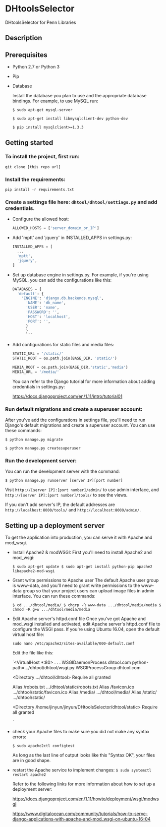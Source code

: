 # DHtoolsSelector
DHtoolsSelector for Penn Libraries
## Description

## Prerequisites
* Python 2.7 or Python 3
* Pip
* Database

   Install the database you plan to use and the appropriate database bindings. For example, to use MySQL run:

   `$ sudo apt-get mysql-server`

   `$ sudo apt-get install libmysqlclient-dev python-dev`

   `$ pip install mysqlclient>=1.3.3`

## Getting started
### To install the project, first run:

  `git clone [this repo url]`

### Install the requirements:

  `pip install -r requirements.txt`

### Create a settings file here: `dhtool/dhtool/settings.py` and add credentials.
* Configure the allowed host:

   ```python
   ALLOWED_HOSTS = ['server_domain_or_IP']
   ```

* Add 'mptt' and 'jquery' in INSTALLED_APPS in settings.py:

    ```python
    INSTALLED_APPS = [
      ...
      'mptt',
      'jquery',
    ]
    ```
* Set up database engine in settings.py. For example, if you're using MySQL,
  you can add the configurations like this:

  ```python
  DATABASES = {
    'default': {
      'ENGINE': 'django.db.backends.mysql',
        'NAME': 'db_name',
        'USER': 'name',
        'PASSWORD': '',
        'HOST': 'localhost',
        'PORT': '',
        }
        }
        ```
* Add configurations for static files and media files:

  ```python
  STATIC_URL = '/static/'
  STATIC_ROOT = os.path.join(BASE_DIR, 'static/')

  MEDIA_ROOT = os.path.join(BASE_DIR,'static','media')
  MEDIA_URL = '/media/'
  ```

  You can refer to the Django tutorial for more information about adding credentials in settings.py:

     https://docs.djangoproject.com/en/1.11/intro/tutorial01

### Run default migrations and create a superuser account:

  After you've add the configurations in settings file, you'll need to run Django's default migrations and create a superuser account. You can use these commands:

  `$ python manage.py migrate`

  `$ python manage.py createsuperuser`

### Run the development server:

  You can run the development server with the command:

  `$ python manage.py runserver [server IP][port number]`

  Visit `http://[server IP]:[port number]/admin/` to use admin interface, and `http://[server IP]:[port number]/tools/` to see the views.

  If you don't add server's IP, the default addresses are `http://localhost:8000/tools/` and `http://localhost:8000/admin/`.

## Setting up a deployment server
   To get the application into production, you can serve it with Apache and mod_wsgi.

* Install Apache2 & modWSGI:
  First you'll need to install Apache2 and mod_wsgi:

   `$ sudo apt-get update
    $ sudo apt-get install python-pip apache2 libapache2-mod-wsgi`

* Grant write permissions to Apache user
  The default Apache user group is www-data, and you'll need to grant write permissions to the www-data group so that your project users can upload image files in admin interface. You can run these commands:

    `$ cd .../dhtool/media/
     $ chgrp -R www-data .../dhtool/media/media
     $ chmod -R g+w .../dhtool/media/media`

* Edit Apache server's httpd.conf file
  Once you've got Apache and mod_wsgi installed and activated, edit Apache server's httpd.conf file to configure the WSGI pass. If you're using Ubuntu 16.04, open the default virtual host file:

  `sudo nano /etc/apache2/sites-available/000-default.conf`

  Edit the file like this:

   `<VirtualHost *:80>
   . . .
   WSGIDaemonProcess dhtool.com python-path=.../dhtool/dhtool/wsgi.py
   WSGIProcessGroup dhtool.com

   <Directory .../dhtool/dhtool>
   <Files wsgi.py>
   Require all granted
   </Files>
   </Directory>

   Alias /robots.txt .../dhtool/static/robots.txt
   Alias /favicon.ico .../dhtool/static/favicon.ico
   Alias /media/ .../dhtool/media/
   Alias /static/ .../dhtool/static/

   <Directory /home/jinyun/jinyun/DHtoolsSelector/dhtool/static>
   Require all granted
   </Directory>

   </VirtualHost>`

* check your Apache files to make sure you did not make any syntax errors:

  `$ sudo apache2ctl configtest`

  As long as the last line of output looks like this "Syntax OK", your files are in good shape.

* restart the Apache service to implement changes:
  `$ sudo systemctl restart apache2`

  Refer to the following links for more information about how to set up a deployment server:

  https://docs.djangoproject.com/en/1.11/howto/deployment/wsgi/modwsgi
  
  https://www.digitalocean.com/community/tutorials/how-to-serve-django-applications-with-apache-and-mod_wsgi-on-ubuntu-16-04
